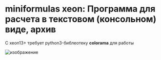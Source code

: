 # miniformulas xeon: Программа для расчета в текстовом (консольном) виде, архив

С xeon13+ требует python3-библеотеку **colorama** для работы

![изображение](https://user-images.githubusercontent.com/65603607/111438177-9d19c080-870c-11eb-971c-acec3d0278a2.png)
